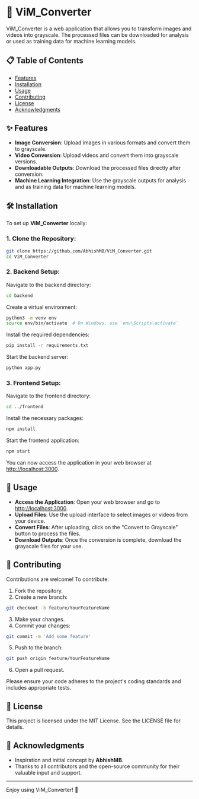 # 🎨 ViM_Converter

ViM_Converter is a web application that allows you to transform images and videos into grayscale. The processed files can be downloaded for analysis or used as training data for machine learning models.

## 📋 Table of Contents
- [Features](#✨-features)
- [Installation](#🛠️-installation)
- [Usage](#🚀-usage)
- [Contributing](#🤝-contributing)
- [License](#📄-license)
- [Acknowledgments](#🙏-acknowledgments)

## ✨ Features
- **Image Conversion**: Upload images in various formats and convert them to grayscale.
- **Video Conversion**: Upload videos and convert them into grayscale versions.
- **Downloadable Outputs**: Download the processed files directly after conversion.
- **Machine Learning Integration**: Use the grayscale outputs for analysis and as training data for machine learning models.

## 🛠️ Installation

To set up **ViM_Converter** locally:

### 1. Clone the Repository:

```bash
git clone https://github.com/AbhishMB/ViM_Converter.git
cd ViM_Converter
```

### 2. Backend Setup:

Navigate to the backend directory:

```bash
cd backend
```

Create a virtual environment:

```bash
python3 -m venv env
source env/bin/activate  # On Windows, use `env\Scripts\activate`
```

Install the required dependencies:

```bash
pip install -r requirements.txt
```

Start the backend server:

```bash
python app.py
```

### 3. Frontend Setup:

Navigate to the frontend directory:

```bash
cd ../frontend
```

Install the necessary packages:

```bash
npm install
```

Start the frontend application:

```bash
npm start
```

You can now access the application in your web browser at [http://localhost:3000](http://localhost:3000).

## 🚀 Usage

- **Access the Application**: Open your web browser and go to [http://localhost:3000](http://localhost:3000).
- **Upload Files**: Use the upload interface to select images or videos from your device.
- **Convert Files**: After uploading, click on the "Convert to Grayscale" button to process the files.
- **Download Outputs**: Once the conversion is complete, download the grayscale files for your use.

## 🤝 Contributing

Contributions are welcome! To contribute:

1. Fork the repository.
2. Create a new branch:

```bash
git checkout -b feature/YourFeatureName
```

3. Make your changes.
4. Commit your changes:

```bash
git commit -m 'Add some feature'
```

5. Push to the branch:

```bash
git push origin feature/YourFeatureName
```

6. Open a pull request.

Please ensure your code adheres to the project's coding standards and includes appropriate tests.

## 📄 License

This project is licensed under the MIT License. See the LICENSE file for details.

## 🙏 Acknowledgments

- Inspiration and initial concept by **AbhishMB**.
- Thanks to all contributors and the open-source community for their valuable input and support.

---

Enjoy using ViM_Converter! 🎨
